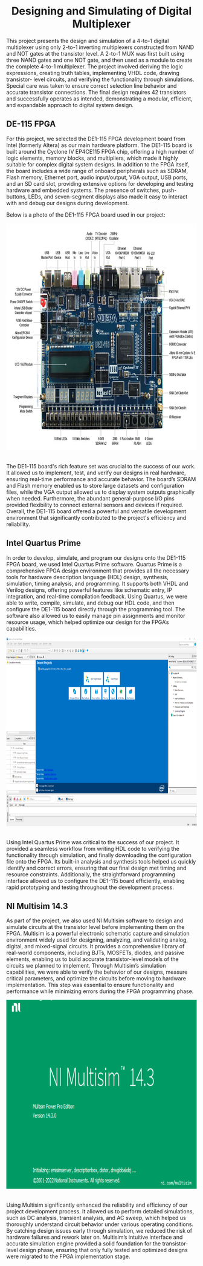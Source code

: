 <div align="center">
  
# Designing and Simulating of Digital Multiplexer
</div>

This project presents the design and simulation of a 4-to-1 digital multiplexer using only 2-to-1 inverting multiplexers constructed from NAND and NOT gates at the transistor level. A 2-to-1 MUX was first built using three NAND gates and one NOT gate, and then used as a module to create the complete 4-to-1 multiplexer. The project involved deriving the logic expressions, creating truth tables, implementing VHDL code, drawing transistor- level circuits, and verifying the functionality through simulations. Special care was taken to ensure correct selection line behavior and accurate transistor connections. The final design requires 42 transistors and successfully operates as intended, demonstrating a modular, efficient, and expandable approach to digital system design.

## DE-115 FPGA

For this project, we selected the DE1-115 FPGA development board from Intel (formerly Altera) as our main hardware platform. The DE1-115 board is built around the Cyclone IV EP4CE115 FPGA chip, offering a high number of logic elements, memory blocks, and multipliers, which made it highly suitable for complex digital system designs. In addition to the FPGA itself, the board includes a wide range of onboard peripherals such as SDRAM, Flash memory, Ethernet port, audio input/output, VGA output, USB ports, and an SD card slot, providing extensive options for developing and testing hardware and embedded systems. The presence of switches, push-buttons, LEDs, and seven-segment displays also made it easy to interact with and debug our designs during development.

Below is a photo of the DE1-115 FPGA board used in our project:

<div align="center">
  <img src="Photos/DE-115.png" alt="Digital Multiplexer Diagram" width="1050" height="600">
</div>
<br>

The DE1-115 board's rich feature set was crucial to the success of our work. It allowed us to implement, test, and verify our designs in real hardware, ensuring real-time performance and accurate behavior. The board’s SDRAM and Flash memory enabled us to store large datasets and configuration files, while the VGA output allowed us to display system outputs graphically when needed. Furthermore, the abundant general-purpose I/O pins provided flexibility to connect external sensors and devices if required. Overall, the DE1-115 board offered a powerful and versatile development environment that significantly contributed to the project's efficiency and reliability.

## Intel Quartus Prime

In order to develop, simulate, and program our designs onto the DE1-115 FPGA board, we used Intel Quartus Prime software. Quartus Prime is a comprehensive FPGA design environment that provides all the necessary tools for hardware description language (HDL) design, synthesis, simulation, timing analysis, and programming. It supports both VHDL and Verilog designs, offering powerful features like schematic entry, IP integration, and real-time compilation feedback. Using Quartus, we were able to write, compile, simulate, and debug our HDL code, and then configure the DE1-115 board directly through the programming tool. The software also allowed us to easily manage pin assignments and monitor resource usage, which helped optimize our design for the FPGA’s capabilities.

<div align="center">
  <img src="Photos/Quartus.png" alt="Digital Multiplexer Diagram" width="1050" height="500">
</div>
<br>

Using Intel Quartus Prime was critical to the success of our project. It provided a seamless workflow from writing HDL code to verifying the functionality through simulation, and finally downloading the configuration file onto the FPGA. Its built-in analysis and synthesis tools helped us quickly identify and correct errors, ensuring that our final design met timing and resource constraints. Additionally, the straightforward programming interface allowed us to configure the DE1-115 board efficiently, enabling rapid prototyping and testing throughout the development process.

## NI Multisim 14.3

As part of the project, we also used NI Multisim software to design and simulate circuits at the transistor level before implementing them on the FPGA. Multisim is a powerful electronic schematic capture and simulation environment widely used for designing, analyzing, and validating analog, digital, and mixed-signal circuits. It provides a comprehensive library of real-world components, including BJTs, MOSFETs, diodes, and passive elements, enabling us to build accurate transistor-level models of the circuits we planned to implement. Through Multisim’s simulation capabilities, we were able to verify the behavior of our designs, measure critical parameters, and optimize the circuits before moving to hardware implementation. This step was essential to ensure functionality and performance while minimizing errors during the FPGA programming phase.

<div align="center">
  <img src="Photos/Multisim.png" alt="Digital Multiplexer Diagram" width="1050" height="500">
</div>
<br>

Using Multisim significantly enhanced the reliability and efficiency of our project development process. It allowed us to perform detailed simulations, such as DC analysis, transient analysis, and AC sweep, which helped us thoroughly understand circuit behavior under various operating conditions. By catching design issues early through simulation, we reduced the risk of hardware failures and rework later on. Multisim’s intuitive interface and accurate simulation engine provided a solid foundation for the transistor-level design phase, ensuring that only fully tested and optimized designs were migrated to the FPGA implementation stage.


